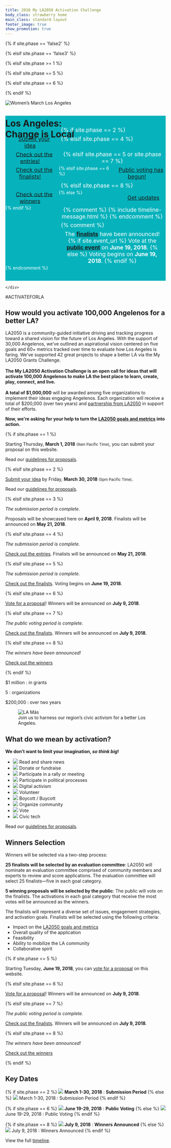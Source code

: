 ```yaml
---
title: 2018 My LA2050 Activation Challenge
body_class: strawberry home
main_class: standard-layout
footer_image: true
show_promotion: true
---
```


<script>
// (function() {
//   var figure = document.document.querySelector('.header-figure');
//   var categories = [
//     'banana',
//     'blueberry',
//     'lime',
//     'strawberry',
//     'live'
//   ];
//   var random = Math.floor(Math.random() * categories.length) + 0;
//   console.log(random);
//   link.setAttribute('href', '/' + categories[random] + '/');
// })();
</script>


<style>
/*.header-figure.has-caption.has-caption-details .caption .details a,
.header-figure.has-caption.has-caption-details .caption .details a strong {
  font-weight: 600;
}*/

.header-figure {
    --primary-color:   rgb(249, 160, 51); /* @tangerine */
    --secondary-color: rgb(237, 59, 136); /* @strawberry */

    --primary-color:   rgb(255, 194, 51); /* @banana */
    --secondary-color: rgb(237, 59, 136); /* @strawberry */

    --primary-color:   rgb(141, 208, 59); /* @lime */
    --secondary-color: rgb(237, 59, 136); /* @strawberry */

    --primary-color:   rgb(237, 59, 136); /* @strawberry */
    /*--primary-color: rgb(255, 59, 118);*/ /* @strawberry-orange */
    --secondary-color: rgb(255, 194, 51); /* @banana */

    --primary-color:   rgb(6, 179, 188); /* @blueberry */
    --secondary-color: rgb(255, 194, 51); /* @banana */
}
.header-figure h1 {

    --primary-color:   rgb(249, 160, 51); /* @tangerine */
    --secondary-color: rgb(237, 59, 136); /* @strawberry */

    --primary-color:   rgb(255, 194, 51); /* @banana */
    --secondary-color: rgb(237, 59, 136); /* @strawberry */

    --primary-color:   rgb(6, 179, 188); /* @blueberry */
    --secondary-color: rgb(255, 194, 51); /* @banana */

    --primary-color:   rgb(141, 208, 59); /* @lime */
    --secondary-color: rgb(237, 59, 136); /* @strawberry */

    --primary-color:   rgb(237, 59, 136); /* @strawberry */
    --primary-color:   rgb(255, 77, 154); /* @strawberry */
    /*--primary-color: rgb(255, 59, 118);*/ /* @strawberry-orange */
    --secondary-color: rgb(255, 194, 51); /* @banana */
}


@media (min-width: 70em) {
/*  body {
    padding-top: 10.5em;
  }
  .header-figure.has-caption.has-caption-details .caption .details {
    position: absolute;
    top: -5.25em;
    left: 0em;
    width: 100%;
    margin: 0;
    box-sizing: border-box;
  }*/
  .header-figure.has-caption.has-caption-details .caption {
    padding-bottom: 2.25em;
  }
/*  .header-figure.has-caption.has-caption-details h1 {
    top: 16.5rem;
    top: calc(16.5vw + 5.25rem);
    left: calc(33.3333% + 2.25rem)
  }*/
  .header-figure.has-caption.has-caption-details img {
    position: relative !important;
    /*top: 5.25em;*/
  }
}
/*@media (min-width: 100em) {
  .header-figure.has-caption.has-caption-details img {
    height: 45vw;
  }
}*/

/*@media (min-width: 70em) {
  .header-figure .caption h1 {
    font-size: 3vmax;
  }
  .header-figure .caption h1 span:first-child {
    display: block;
    font-size: 1.3em
  }
  .header-figure .caption h1 br {
    display: none;
  }
  .header-figure .caption h1 strong {
    font-size: 2.1875em;
    display: block;
  }
  .header-figure .caption h1 span:last-child {
    font-size: 2.1em;
  }
}*/
</style>

{% if site.phase == 'false2' %}
<style>
  .header-figure.has-caption.has-caption-details .caption .details {
    background: rgb(6, 179, 188); /* @blueberry */
    background: rgb(141, 208, 59); /* @lime */
    background: rgb(237, 59, 136); /* @strawberry */
    background: rgb(255, 194, 51); /* @banana */
    margin-top: -6.75em !important;
    padding-top: 2.25em;
    padding-bottom: 2.25em;
  }
/*  .header-figure.has-caption.has-caption-details .caption .details a,
  .header-figure.has-caption.has-caption-details .caption .details strong[style] {
    color: rgb(255, 224, 81) !important;  @bright-banana 
    color: white !important;
  }*/
</style>
{% elsif site.phase == 'false3' %}
<style media="false">
  .header-figure.has-caption.has-caption-details .caption .details {
    background: rgb(6, 179, 188); /* @blueberry */
    background: rgb(141, 208, 59); /* @lime */
    background: rgb(237, 59, 136); /* @strawberry */
  }
  .header-figure.has-caption.has-caption-details .caption .details a,
  .header-figure.has-caption.has-caption-details .caption .details span,
  .header-figure.has-caption.has-caption-details .caption .details strong {
    color: rgb(255, 224, 81) !important; /* @bright-banana */
    color: white !important;
  }
</style>
{% elsif site.phase >= 1 %}
<style>
  .disabled .header-figure.has-caption.has-caption-details .caption .details {
    background: rgb(141, 208, 59); /* @lime */
    background: rgb(237, 59, 136); /* @strawberry */
    background: white;
    background: transparent;
    background: rgb(6, 179, 188); /* @blueberry */
  }
  .disabled .header-figure.has-caption.has-caption-details .caption .details svg,
  .disabled .header-figure.has-caption.has-caption-details .caption .details,
  .disabled .header-figure.has-caption.has-caption-details .caption .details a,
  .disabled .header-figure.has-caption.has-caption-details .caption .details strong,
  .disabled .header-figure.has-caption.has-caption-details .caption .details strong[style] {
    color: rgb(255, 224, 81) !important; /* @bright-banana */
    color: rgb(237, 59, 136) !important; /* @strawberry */
    color: rgb(6, 179, 188) !important; /* @blueberry */
    color: white !important;
  }
  @media (min-width: 70em) {
    .header-figure.has-caption.has-caption-details {
      margin-bottom: -1.5em !important;
    }
    .header-figure.has-caption.has-caption-details + .activate-tag,
    .header-figure.has-caption.has-caption-details + .activate-tag + h2,
    .header-figure.has-caption.has-caption-details + .activate-tag + h2 + p {
      position: relative;
      z-index: 5;
    }
    .header-figure.has-caption.has-caption-details .caption .details {
      background: transparent;
      font-size: 2vmax;
    }
    .header-figure.has-caption.has-caption-details .caption {
      padding: 0;
    }
    .header-figure.has-caption.has-caption-details .caption .details {
      color: rgb(41, 41, 41) !important; /* @midnight */;
      color: white !important;
      position: absolute;
      bottom: 0;
      left: 0;
      margin: 0;
      width: 100vw;
      padding-bottom: 3em !important;
      border-bottom: 3em solid white;
    }
    .disabled .header-figure.has-caption.has-caption-details .caption .details .wrap {
      background-color: rgb(255, 194, 51); /* @banana */
      background-color: rgb(6, 179, 188); /* @blueberry */
      padding: 0.375em 0.75em;
      display: inline-block;
      line-height: 1;
    }


    .header-figure.has-caption.has-caption-details .caption .details .wrap {
      --disabled-background-image: linear-gradient(to top, transparent, transparent 5%, rgb(6, 179, 188) 5%, rgb(6, 179, 188) 65%, transparent 65%, transparent); /* @blueberry */
    }
    .disabled .header-figure.has-caption.has-caption-details .caption .details .wrap a {
    display: inline;
    font-style: italic;
    font-weight: 900; /* @black */
    text-transform: uppercase;
      text-decoration: none;
      background-image: linear-gradient(to top, transparent, transparent 5%, rgb(6, 179, 188) 5%, rgb(6, 179, 188) 65%, transparent 65%, transparent); /* @blueberry */
    }
/*    .header-figure.has-caption.has-caption-details .caption .details a {
      font-weight: bold;
    }*/



    @supports (text-shadow: 0 0 0 rgb(0, 0, 0)) {

      .disabled .header-figure.has-caption.has-caption-details .caption .details .wrap {
        position: relative;
        left: 0.2em;
        /*
        margin-right: 0.2em;
        */
        color: transparent;
        text-shadow: -0.2em 0 0 rgb(237, 59, 136); /* @strawberry */
      }
    }
  }
  .header-figure.has-caption.has-caption-details .caption .details svg path,
  .header-figure.has-caption.has-caption-details .caption .details svg line,
  .header-figure.has-caption.has-caption-details .caption .details svg polyline {
    stroke: currentColor;
  }
  @media (min-width: 70em) {
    .header-figure.has-caption.has-caption-details .caption .details {
      background: transparent;
      font-size: 1em;
    }
  }
</style>
{% elsif site.phase == 5 %}
<style>
  .header-figure.has-caption.has-caption-details .caption .details {
    background: rgb(6, 179, 188); /* @blueberry */
    background: rgb(141, 208, 59); /* @lime */
    background: rgb(249, 160, 51); /* @tangerine */
  }

</style>
{% elsif site.phase == 6 %}
<style>
  @media (min-width: 70em) {
    body {
      padding-top: 12.75em;
    }
    .header-figure.has-caption.has-caption-details .caption .details {
      top: -7.5em;
    }
  }
  .header-figure.has-caption.has-caption-details .caption .details {
    background: rgb(6, 179, 188); /* @blueberry */
  }

</style>
{% endif %}

<style>
  .header-figure.has-caption.has-caption-details .caption .details {
    display: grid;
    grid-template-columns: 1fr 1fr 1fr;
  }
  .header-figure.has-caption.has-caption-details .caption .details {
    /*font-size: 1em;*/
/*    text-align: center;
    display: block;*/
  }
  @media (min-width: 40em) {
/*    .header-figure.has-caption.has-caption-details .caption .details {
      padding-bottom: 6em !important;
    }*/
  }
/*  body main .header-figure .caption .details p.action,
  body main .header-figure .caption .details p:not(.action) {
    margin: 0 !important;
  }*/
  .header-figure .caption .details p.action {
    justify-self: end;
    align-self: center;
  }
  .header-figure .caption .details p.action a {
    margin-right: 0 !important;
  }
  .header-figure .caption .details p:not(.action) {
    justify-self: start;
    grid-column: 2 / -1;
  }
</style>


<div class="standard-figure has-caption header-figure has-caption-details">
  <img src="/assets/images/home/384-wide/womens-march-la.jpg" srcset="/assets/images/home/384-wide/womens-march-la.jpg 384w, /assets/images/home/512-wide/womens-march-la.jpg 512w, /assets/images/home/768-wide/womens-march-la.jpg 768w, /assets/images/home/1024-wide/womens-march-la.jpg 1024w, /assets/images/home/1536-wide/womens-march-la.jpg 1536w, /assets/images/home/2048-wide/womens-march-la.jpg 2048w" sizes="200vw" alt="Women’s March Los Angeles" />
  <div class="caption">
    <div>
      <!-- <h1>Los Angeles:<br /><strong>Change</strong> is&nbsp;Local</h1> -->
      <h1><span>Los Angeles:</span><br /><strong>Change</strong> <span>is&nbsp;Local</span></h1>

<div class="details">

{% if site.phase == 2 %}
<p class="action">
  <a href="{{ site.submission_url }}">Submit your idea</a>
</p>

{% elsif site.phase == 4 %}
<p class="action">
  <a href="/entries/" id="home-details-entries-link">Check out the entries!</a>
</p>

<script>
(function() {
  var link = document.getElementById('home-details-entries-link');
  var categories = [
    'learn',
    'create',
    'play',
    'connect',
    'live'
  ];
  var random = Math.floor(Math.random() * categories.length) + 0;
  console.log(random);
  link.setAttribute('href', '/' + categories[random] + '/');
})();
</script>
{% elsif site.phase == 5 or site.phase == 7 %}
<p class="action">
  <a href="/finalists/" id="home-details-entries-link">Check out the finalists!</a>
</p>
<script>
(function() {
  var link = document.getElementById('home-details-entries-link');
  var categories = [
    'learn',
    'create',
    'play',
    'connect',
    'live'
  ];
  var random = Math.floor(Math.random() * categories.length) + 0;
  console.log(random);
  link.setAttribute('href', '/' + categories[random] + '/');
})();
</script>
{% elsif site.phase == 6 %}
<p class="action">
  <a href="{{ site.vote_url }}">Public voting has begun!</a>
</p>

{% elsif site.phase == 8 %}
<p class="action">
  <a href="/winners/">Check out the winners</a>
</p>
{% else %}
<p class="action">
  <a href="{{ site.mailing_list_url }}">Get updates</a>
</p>
{% endif %}

{% comment %}
{% include timeline-message.html %}
{% endcomment %}

{% comment %}
<p>
  The <strong style=""><a href="/finalists/">finalists</a></strong> have been announced!
  {% if site.event_url %}
  <span class="avoid-break">
    Vote at the <strong style=""><a href="/event/">public event</a></strong> on <strong>June 19, 2018</strong>.
  </span>
  {% else %}
  <span class="avoid-break">
    Voting begins on
    <span class="avoid-break">
      <strong>June 19, 2018</strong>.
    </span>
  </span>
  {% endif %}
</p>
{% endcomment %}

</div><!-- /.details -->

    </div>
  </div>
</div>

<style>
body main .header-figure.has-caption.has-caption-details .caption .details {
  display: block;
  text-align: center !important;
}
.header-figure .caption .details p.action,
.header-figure .caption .details p:not(.action) {
  font-size: 1.25em;
  text-align: center !important;
  /*display: inline-block;*/
  /*text-align: left !important;*/
  margin: 0.1875em 0.375em !important;
}
.header-figure .caption .details p.action {
}
/*body main .header-figure .caption .details p:not(.action) {
  margin-top: 0.75em !important;
  margin-left: 0em !important;
}*/

@media (min-width: 70em) {
  body main .header-figure.has-caption.has-caption-details .caption .details {
    padding-bottom: 3.75em !important;
    padding-bottom: 3.75vmax !important;
  }
  .header-figure .caption .details p.action,
  body main .header-figure .caption .details p:not(.action) {
    font-size: 1.75vmax;
  }
}
/*@media (min-width: 70em) {
  body main .header-figure.has-caption.has-caption-details .caption .details {
    display: grid;
    grid-template-columns: 1fr 1fr 1fr;
    grid-gap: 3em;
    padding-bottom: 3.75em !important;
    padding-bottom: 6vmax !important;
  }
  .header-figure .caption .details p.action,
  body main .header-figure .caption .details p:not(.action) {
    margin: 0 !important;
    font-size: 1.75vmax;
  }
  .header-figure .caption .details p.action {
    text-align: right !important;
  }
  .header-figure .caption .details p:not(.action) {
    text-align: left !important;
  }
}*/
.header-figure .caption .details {
  background-color: rgb(6, 179, 188); /* @blueberry */
  color: white;
}
.header-figure .caption .details .action a {
  background-color: transparent;
  border-color: white;
    border-color: rgb(46, 219, 228); /* @bright-blueberry */
  padding: 0.375em 0.75em;
  text-transform: none;
  margin-right: 1.5em;
  letter-spacing: 0;
}
.header-figure .caption .details .action a:hover,
.header-figure .caption .details .action a:active,
.header-figure .caption .details .action a:focus {
  background: white;
  border-color: rgb(46, 219, 228); /* @bright-blueberry */
  color: rgb(46, 219, 228); /* @bright-blueberry */
}
@media (min-width: 70em) {
  .header-figure .caption .details .action a {
    border-color: rgb(46, 219, 228); /* @bright-blueberry */

    background-color: var(--primary-color);
    border-color: var(--primary-color);
    color: white;
  }
  .header-figure .caption .details .action a:hover,
  .header-figure .caption .details .action a:active,
  .header-figure .caption .details .action a:focus {
    border-color: var(--primary-color);
    background-color: white;
    color: var(--primary-color);
  }
}
/*@media (min-width: 70em) {
  .header-figure .caption .details .action a {
    border-color: var(--primary-color);
    background-color: var(--primary-color);
    color: white;
  }
  .header-figure .caption .details .action a:hover,
  .header-figure .caption .details .action a:active,
  .header-figure .caption .details .action a:focus {
    border-color: var(--primary-color);
    background-color: white;
    color: var(--primary-color)
  }
}*/
</style>



<!-- <hr style="margin-top: -1.5em" /> -->

<p class="activate-tag">#ACTIVATEFORLA</p>

<h2>
  <span class="avoid-break">How would</span>
  <span class="avoid-break">you activate</span>
  <span class="avoid-break">100,000 Angelenos</span>
  <span class="avoid-break">
    for a <span class="avoid-break">better LA?</span>
  </span>
</h2>

LA2050 is a community-guided initiative driving and tracking progress toward a shared vision for the future of Los Angeles. With the support of 30,000 Angelenos, we’ve outlined an aspirational vision centered on five goals and 60+ metrics tracked over time to evaluate how Los Angeles is faring. We've supported 42 great projects to shape a better LA via the My LA2050 Grants Challenge.<br /><br /><strong>The My LA2050 Activation Challenge is an open call for ideas that will activate 100,000 Angelenos to make LA the best place to learn, create, play, connect, and live.<br /><br />A total of $1,000,000</strong> will be awarded among five organizations to implement their ideas engaging Angelenos. Each organization will receive a total of $200,000 (over two years) and [partnership from LA2050](/about/#la2050-partnership) in support of their efforts.

<strong>Now, we're asking for your help to turn the [LA2050 goals and metrics](/about/#goals) into action.</strong>

{% if site.phase == 1 %}

Starting Thursday, <strong>March 1, 2018</strong> <small>(9am Pacific Time)</small>, you can submit your proposal on this website.

Read our <a href="/submit/#guidelines">guidelines for proposals</a>.

{% elsif site.phase == 2 %}

<a href="{{ site.submission_url }}">Submit your idea</a> by Friday, **March 30, 2018** <small>(5pm Pacific Time)</small>.

Read our <a href="/submit/#guidelines">guidelines for proposals</a>.

{% elsif site.phase == 3 %}

<p>
  <em>The submission period is complete.</em>
</p>
<p>
  Proposals will be showcased here on <strong>April 9, 2018</strong>. Finalists will be announced on
  <span class="avoid-break">
    <strong>May 21, 2018</strong>.
  </span>
</p>

{% elsif site.phase == 4 %}


<p>
  <em>The submission period is complete.</em>
</p>
<p>
  <a href="/entries/">Check out the entries</a>.
  Finalists will be announced on
  <span class="avoid-break">
    <strong>May 21, 2018</strong>.
  </span>
</p>

{% elsif site.phase == 5 %}

<p>
  <em>The submission period is complete.</em>
</p>
<p>
  <a href="/finalists/">Check out the finalists</a>.
  Voting begins on
  <span class="avoid-break">
    <strong>June 19, 2018</strong>.
  </span>
</p>

{% elsif site.phase == 6 %}

<p>
  <a href="{{ site.vote_url }}">Vote for a proposal</a>!
  Winners will be announced on 
  <span class="avoid-break">
    <strong>July 9, 2018</strong>.
  </span>
</p>

{% elsif site.phase == 7 %}

<p>
  <em>The public voting period is complete.</em>
</p>
<p>
  <a href="/finalists/">Check out the finalists</a>.
  Winners will be announced on 
  <span class="avoid-break">
    <strong>July 9, 2018</strong>.
  </span>
</p>

{% elsif site.phase == 8 %}

<p><em>The winners have been announced!</em></p>
<p><a href="/winners/">Check out the winners</a></p>

{% endif %}


<div class="numbers" markdown="1">
$1 million
: in grants

5
: organizations

$200,000
: over two years
</div>


<figure class="standard-figure has-caption">
  <img src="/assets/images/home/384-wide/lamas.jpg" srcset="/assets/images/home/384-wide/lamas.jpg 384w, /assets/images/home/512-wide/lamas.jpg 512w, /assets/images/home/768-wide/lamas.jpg 768w, /assets/images/home/1024-wide/lamas.jpg 1024w, /assets/images/home/1536-wide/lamas.jpg 1536w, /assets/images/home/2048-wide/lamas.jpg 2048w" sizes="100vw" alt="LA Más" />
  <figcaption class="caption"><span>Join us to harness our region’s civic activism for a better Los Angeles.</span></figcaption>
</figure>


<section class="standard-section activation-examples"><div markdown="1">

## What do we mean by activation?

<strong>
  We don’t want to limit your imagination, <em>so think big</em>!
</strong>

* ![](/assets/images/examples/share-news.svg) Read and share news
* ![](/assets/images/examples/donate.svg) Donate or fundraise
* ![](/assets/images/examples/rally.svg) Participate in a rally or meeting
* ![](/assets/images/examples/political-process.svg) Participate in political processes
* ![](/assets/images/examples/digital-activism.svg) Digital activism
* ![](/assets/images/examples/volunteer.svg) Volunteer
* ![](/assets/images/examples/boycott.svg) Boycott / Buycott
* ![](/assets/images/examples/organize-community.svg) Organize community
* ![](/assets/images/examples/vote.svg) Vote
* ![](/assets/images/examples/civic-tech.svg) Civic tech

Read our [guidelines for proposals](/submit/#guidelines).

</div></section>


## Winners Selection

Winners will be selected via a two-step process:

**25 finalists will be selected by an evaluation committee**: LA2050 will nominate an evaluation committee comprised of community members and experts to review and score applications. The evaluation committee will select 25 finalists—five in each goal category.

**5 winning proposals will be selected by the public**: The public will vote on the finalists. The activations in each goal category that receive the most votes will be announced as the winners.

The finalists will represent a diverse set of issues, engagement strategies, and activation goals. Finalists will be selected using the following criteria:

* Impact on the [LA2050 goals and metrics](/about/#goals)
* Overall quality of the application
* Feasibility
* Ability to mobilize the LA community
* Collaborative spirit

{% if site.phase <= 5 %}

Starting Tuesday, <strong>June 19, 2018</strong>, you can [vote for a proposal](/vote/) on this website.

{% elsif site.phase == 6 %}

<p>
  <a href="{{ site.vote_url }}">Vote for a proposal</a>!
  Winners will be announced on 
  <span class="avoid-break">
    <strong>July 9, 2018</strong>.
  </span>
</p>

{% elsif site.phase == 7 %}

<p>
  <em>The public voting period is complete.</em>
</p>
<p>
  <a href="/finalists/">Check out the finalists</a>.
  Winners will be announced on 
  <span class="avoid-break">
    <strong>July 9, 2018</strong>.
  </span>
</p>

{% elsif site.phase == 8 %}

<p><em>The winners have been announced!</em></p>
<p><a href="/winners/">Check out the winners</a></p>

{% endif %}

<style>
  @media (min-width: 70em) {
    .header-figure.has-caption.has-caption-details {
      margin-bottom: 1.5em !important;
      display: grid;
      margin-top: -9.75em !important;
    }
    .header-figure.has-caption.has-caption-details img,
    .header-figure.has-caption.has-caption-details .caption {
      grid-column: 1 / -1;
      grid-row: 1 / -1;
    }
    body main .header-figure.has-caption.has-caption-details .caption {
      padding-top: 13.5em;
    }
    body main .header-figure.has-caption.has-caption-details .caption h1 {
      position: relative !important;
      top: auto !important;
      left: auto !important;
      width: auto !important;
    }
    body main .header-figure.has-caption.has-caption-details .caption .details {
      position: relative !important;
      top: auto !important;
      left: auto !important;
      border-bottom-width: 0 !important;
    }
    .header-figure.has-caption.has-caption-details img {
      top: 0 !important;
      height: 55vw !important;
      object-position: top !important;
    }
    .header-figure.has-caption::before {
      background:
        linear-gradient(195deg, rgba(0, 0, 0, 0.75), rgba(0, 0, 0, 0) 35%, rgba(0, 0, 0, 0)), linear-gradient(to bottom right, rgba(0, 0, 0, 0.25), rgba(0, 0, 0, 0) 35%, rgba(0, 0, 0, 0));
    }
  }
</style>

<section class="standard-section timeline" id="dates"><div markdown="1">

## Key Dates

{% if site.phase == 2 %}
**![](/assets/images/timeline/strawberry/submission.svg) March 1-30, 2018**
: **Submission Period**
{% else %}
![](/assets/images/timeline/submission.svg) March 1-30, 2018
: Submission Period
{% endif %}

{% if site.phase == 6 %}
**![](/assets/images/timeline/strawberry/voting.svg) June 19-29, 2018**
: **Public Voting**
{% else %}
![](/assets/images/timeline/voting.svg) June 19-29, 2018
: Public Voting
{% endif %}

{% if site.phase == 8 %}
**![](/assets/images/timeline/strawberry/winners.svg) July 9, 2018**
: **Winners Announced**
{% else %}
![](/assets/images/timeline/winners.svg) July 9, 2018
: Winners Announced
{% endif %}


View the full [timeline](/timeline).

</div></section>


